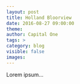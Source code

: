 ```yaml
---
layout: post
title: Holland Bloorview
date: 2016-08-27 09:00:00
theme:
author: Capital One
tags: >
category: blog
visible: false
images:
---
```

Lorem ipsum...
